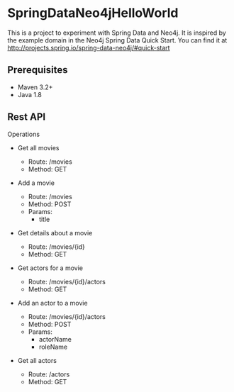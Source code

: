 # SpringDataNeo4jHelloWorld

This is a project to experiment with Spring Data and Neo4j.  It is inspired by the example domain in the Neo4j Spring
  Data Quick Start.  You can find it at http://projects.spring.io/spring-data-neo4j/#quick-start

## Prerequisites
* Maven 3.2+
* Java 1.8

## Rest API

Operations

* Get all movies
    * Route: /movies
    * Method: GET

* Add a movie
    * Route: /movies
    * Method: POST
    * Params:
        * title

* Get details about a movie
    * Route: /movies/{id}
    * Method: GET

* Get actors for a movie
    * Route: /movies/{id}/actors
    * Method: GET

* Add an actor to a movie
    * Route: /movies/{id}/actors
    * Method: POST
    * Params:
        * actorName
        * roleName

* Get all actors
    * Route: /actors
    * Method: GET

